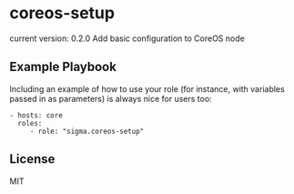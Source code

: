 coreos-setup
============

current version: 0.2.0
Add basic configuration to CoreOS node

Example Playbook
----------------

Including an example of how to use your role (for instance, with variables passed in as parameters) is always nice for users too:

    - hosts: core
      roles:
         - role: "sigma.coreos-setup"

License
-------

MIT
